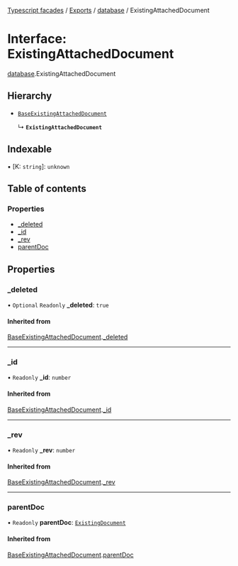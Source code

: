 [Typescript facades](../index.md) / [Exports](../modules.md) / [database](../modules/database.md) / ExistingAttachedDocument

# Interface: ExistingAttachedDocument

[database](../modules/database.md).ExistingAttachedDocument

## Hierarchy

- [`BaseExistingAttachedDocument`](database.BaseExistingAttachedDocument.md)

  ↳ **`ExistingAttachedDocument`**

## Indexable

▪ [K: `string`]: `unknown`

## Table of contents

### Properties

- [\_deleted](database.ExistingAttachedDocument.md#_deleted)
- [\_id](database.ExistingAttachedDocument.md#_id)
- [\_rev](database.ExistingAttachedDocument.md#_rev)
- [parentDoc](database.ExistingAttachedDocument.md#parentdoc)

## Properties

### \_deleted

• `Optional` `Readonly` **\_deleted**: ``true``

#### Inherited from

[BaseExistingAttachedDocument](database.BaseExistingAttachedDocument.md).[_deleted](database.BaseExistingAttachedDocument.md#_deleted)

___

### \_id

• `Readonly` **\_id**: `number`

#### Inherited from

[BaseExistingAttachedDocument](database.BaseExistingAttachedDocument.md).[_id](database.BaseExistingAttachedDocument.md#_id)

___

### \_rev

• `Readonly` **\_rev**: `number`

#### Inherited from

[BaseExistingAttachedDocument](database.BaseExistingAttachedDocument.md).[_rev](database.BaseExistingAttachedDocument.md#_rev)

___

### parentDoc

• `Readonly` **parentDoc**: [`ExistingDocument`](database.ExistingDocument.md)

#### Inherited from

[BaseExistingAttachedDocument](database.BaseExistingAttachedDocument.md).[parentDoc](database.BaseExistingAttachedDocument.md#parentdoc)
